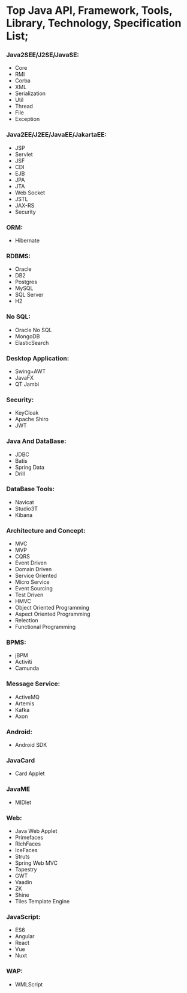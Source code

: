 # Top Java API, Framework, Tools, Library, Technology, Specification List;

### Java2SEE/J2SE/JavaSE:
- Core
- RMI
- Corba
- XML
- Serialization
- Util
- Thread
- File
- Exception

### Java2EE/J2EE/JavaEE/JakartaEE:
- JSP
- Servlet
- JSF
- CDI
- EJB
- JPA
- JTA
- Web Socket
- JSTL
- JAX-RS
- Security

### ORM:
- Hibernate

### RDBMS:
- Oracle
- DB2
- Postgres
- MySQL 
- SQL Server
- H2

### No SQL:
- Oracle No SQL
- MongoDB
- ElasticSearch

### Desktop Application:
- Swing+AWT
- JavaFX
- QT Jambi

### Security:
- KeyCloak
- Apache Shiro
- JWT

### Java And DataBase:
- JDBC
- Batis
- Spring Data
- Drill

### DataBase Tools:
- Navicat
- Studio3T
- Kibana

### Architecture and Concept:
- MVC
- MVP
- CQRS
- Event Driven
- Domain Driven
- Service Oriented
- Micro Service
- Event Sourcing
- Test Driven
- HMVC
- Object Oriented Programming
- Aspect Oriented Programming
- Relection
- Functional Programming

### BPMS:
- jBPM
- Activiti
- Camunda

### Message Service:
- ActiveMQ
- Artemis
- Kafka
- Axon

### Android:
- Android SDK

### JavaCard
- Card Applet

### JavaME
- MIDlet

### Web:
- Java Web Applet
- Primefaces
- RichFaces
- IceFaces
- Struts
- Spring Web MVC
- Tapestry
- GWT
- Vaadin
- ZK
- Shine
- Tiles Template Engine

### JavaScript:
- ES6
- Angular
- React
- Vue
- Nuxt

### WAP:
- WMLScript
